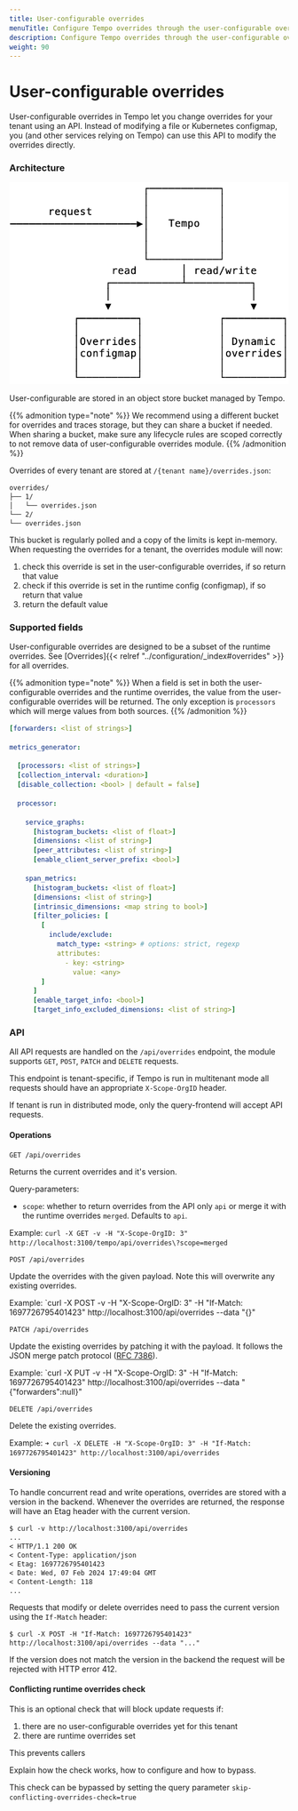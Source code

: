 ```yaml
---
title: User-configurable overrides
menuTitle: Configure Tempo overrides through the user-configurable overrides API
description: Configure Tempo overrides through the user-configurable overrides API
weight: 90
---
```


# User-configurable overrides

User-configurable overrides in Tempo let you change overrides for your tenant using an API.
Instead of modifying a file or Kubernetes configmap, you (and other services relying on Tempo) can use this API to modify the overrides directly.

### Architecture

![user-configurable-overrides-architecture.png](./user-configurable-overrides-architecture.png)

User-configurable are stored in an object store bucket managed by Tempo.

{{% admonition type="note" %}}
We recommend using a different bucket for overrides and traces storage, but they can share a bucket if needed.
When sharing a bucket, make sure any lifecycle rules are scoped correctly to not remove data of user-configurable overrides module.
{{% /admonition %}}

Overrides of every tenant are stored at `/{tenant name}/overrides.json`:

```
overrides/
├── 1/
│   └── overrides.json
└── 2/
└── overrides.json
```

This bucket is regularly polled and a copy of the limits is kept in-memory. When requesting the overrides for a tenant, the overrides module will now:

1. check this override is set in the user-configurable overrides, if so return that value
2. check if this override is set in the runtime config (configmap), if so return that value
3. return the default value

### Supported fields

User-configurable overrides are designed to be a subset of the runtime overrides. See [Overrides]{{< relref "../configuration/_index#overrides" >}} for all overrides.

{{% admonition type="note" %}}
When a field is set in both the user-configurable overrides and the runtime overrides, the value from the user-configurable overrides will be returned.
The only exception is `processors` which will merge values from both sources.
{{% /admonition %}}

```yaml
[forwarders: <list of strings>]

metrics_generator:

  [processors: <list of strings>]
  [collection_interval: <duration>]
  [disable_collection: <bool> | default = false]

  processor:

    service_graphs:
      [histogram_buckets: <list of float>]
      [dimensions: <list of string>]
      [peer_attributes: <list of string>]
      [enable_client_server_prefix: <bool>]

    span_metrics:
      [histogram_buckets: <list of float>]
      [dimensions: <list of string>]
      [intrinsic_dimensions: <map string to bool>]
      [filter_policies: [
        [
          include/exclude:
            match_type: <string> # options: strict, regexp
            attributes:
              - key: <string>
                value: <any>
        ]
      ]
      [enable_target_info: <bool>]
      [target_info_excluded_dimensions: <list of string>]
```

### API

All API requests are handled on the `/api/overrides` endpoint, the module supports `GET`, `POST`, `PATCH` and `DELETE` requests.

This endpoint is tenant-specific, if Tempo is run in multitenant mode all requests should have an appropriate `X-Scope-OrgID` header.

If tenant is run in distributed mode, only the query-frontend will accept API requests.

#### Operations

```
GET /api/overrides
```

Returns the current overrides and it's version.

Query-parameters:
- `scope`: whether to return overrides from the API only `api` or merge it with the runtime overrides `merged`. Defaults to `api`.

Example: `curl -X GET -v -H "X-Scope-OrgID: 3" http://localhost:3100/tempo/api/overrides\?scope=merged`

```
POST /api/overrides
```

Update the overrides with the given payload. Note this will overwrite any existing overrides.

Example: `curl -X POST -v -H "X-Scope-OrgID: 3" -H "If-Match: 1697726795401423" http://localhost:3100/api/overrides --data "{}"

```
PATCH /api/overrides
```

Update the existing overrides by patching it with the payload. It follows the JSON merge patch protocol ([RFC 7386](https://datatracker.ietf.org/doc/html/rfc7386)).

Example: `curl -X PUT -v -H "X-Scope-OrgID: 3" -H "If-Match: 1697726795401423" http://localhost:3100/api/overrides --data "{\"forwarders\":null}"

```
DELETE /api/overrides
```

Delete the existing overrides.

Example: `➜ curl -X DELETE -H "X-Scope-OrgID: 3" -H "If-Match: 1697726795401423" http://localhost:3100/api/overrides`

#### Versioning

To handle concurrent read and write operations, overrides are stored with a version in the backend.
Whenever the overrides are returned, the response will have an Etag header with the current version.

```
$ curl -v http://localhost:3100/api/overrides
...
< HTTP/1.1 200 OK
< Content-Type: application/json
< Etag: 1697726795401423
< Date: Wed, 07 Feb 2024 17:49:04 GMT
< Content-Length: 118
...
```

Requests that modify or delete overrides need to pass the current version using the `If-Match` header:

```
$ curl -X POST -H "If-Match: 1697726795401423" http://localhost:3100/api/overrides --data "..."
```

If the version does not match the version in the backend the request will be rejected with HTTP error 412.

#### Conflicting runtime overrides check

This is an optional check that will block update requests if:

1. there are no user-configurable overrides yet for this tenant
2. there are runtime overrides set 

This prevents callers 

Explain how the check works, how to configure and how to bypass.

This check can be bypassed by setting the query parameter `skip-conflicting-overrides-check=true`
